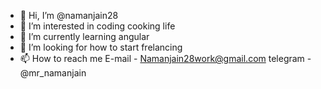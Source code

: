 - 👋 Hi, I’m @namanjain28
- 👀 I’m interested in coding cooking life
- 🌱 I’m currently learning angular 
- 💞️ I’m looking for how to start frelancing
- 📫 How to reach me 
                  E-mail - Namanjain28work@gmail.com
                  telegram - @mr_namanjain
                  

<!---
namanjain28/namanjain28 is a ✨ special ✨ repository because its `README.md` (this file) appears on your GitHub profile.
You can click the Preview link to take a look at your changes.
--->
